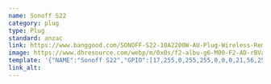 ```yaml
---
name: Sonoff S22
category: plug
type: Plug
standard: anzac
link: https://www.banggood.com/SONOFF-S22-10A2200W-AU-Plug-Wireless-Remote-Control-Smart-Socket-Phone-App-Control-Wifi-Smart-Home-p-1142284.html
image: https://www.dhresource.com/webp/m/0x0s/f2-albu-g6-M00-F2-AD-rBVaSFtyKPyAA7NgAAC1azypYqY471.jpg/sonoff-s22-10a-2200w-samrt-plug-wireless.jpg
template: '{"NAME":"Sonoff S22","GPIO":[17,255,0,255,255,0,0,0,21,56,255,0,0],"FLAG":0,"BASE":4}' 
link_alt: 
---
```









